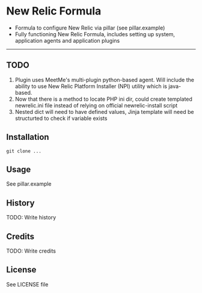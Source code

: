 # New Relic Formula

- Formula to configure New Relic via pillar (see pillar.example)
- Fully functioning New Relic Formula, includes setting up system, application agents and application plugins 

----

## TODO

1. Plugin uses MeetMe's multi-plugin python-based agent. Will include the ability to use New Relic Platform
   Installer (NPI) utility which is java-based.
2. Now that there is a method to locate PHP ini dir, could create templated newrelic.ini file instead of 
   relying on official newrelic-install script
3. Nested dict will need to have defined values, Jinja template will need be structurted to check if variable exists

## Installation

`git clone ...`

## Usage

See pillar.example

## History

TODO: Write history

## Credits

TODO: Write credits

## License

See LICENSE file
